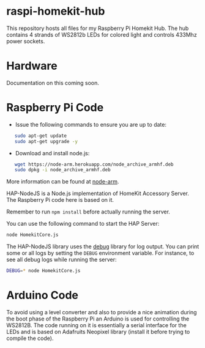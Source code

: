 raspi-homekit-hub
=================

This repository hosts all files for my Raspberry Pi Homekit Hub. The hub contains 4 strands of WS2812b LEDs for colored light and controls 433Mhz power sockets.

Hardware
========

Documentation on this coming soon.

Raspberry Pi Code
=================

 * Issue the following commands to ensure you are up to date:

```bash
   sudo apt-get update
   sudo apt-get upgrade -y
```

 * Download and install node.js:

```bash
   wget https://node-arm.herokuapp.com/node_archive_armhf.deb
   sudo dpkg -i node_archive_armhf.deb
```

More information can be found at [node-arm](http://node-arm.herokuapp.com/).

HAP-NodeJS is a Node.js implementation of HomeKit Accessory Server. The Raspberry Pi code here is based on it.

Remember to run `npm install` before actually running the server.

You can use the following command to start the HAP Server:

```sh
node HomekitCore.js
```

The HAP-NodeJS library uses the [debug](https://github.com/visionmedia/debug) library for log output. You can print some or all logs by setting the `DEBUG` environment variable. For instance, to see all debug logs while running the server:

```sh
DEBUG=* node HomekitCore.js
```

Arduino Code
============

To avoid using a level converter and also to provide a nice animation during the boot phase of the Raspberry Pi an Arduino is used for controlling the WS2812B. The code running on it is essentially a serial interface for the LEDs and is based on Adafruits Neopixel library (install it before trying to compile the code).
